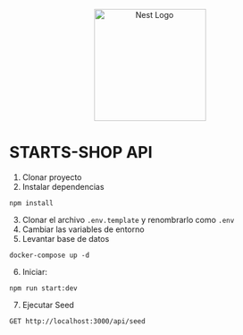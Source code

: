 <p align="center">
  <a href="http://nestjs.com/" target="blank"><img src="https://nestjs.com/img/logo-small.svg" width="200" alt="Nest Logo" /></a>
</p>

# STARTS-SHOP API
1. Clonar proyecto
2. Instalar dependencias
``` 
npm install
```
3. Clonar el archivo ```.env.template``` y renombrarlo como ```.env```
4. Cambiar las variables de entorno
5. Levantar base de datos
```
docker-compose up -d
```

6. Iniciar: 
```
npm run start:dev
```


7. Ejecutar Seed
```
GET http://localhost:3000/api/seed
```



